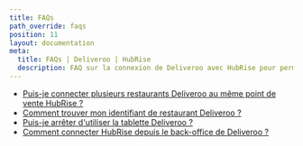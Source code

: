 ```yaml
---
title: FAQs
path_override: faqs
position: 11
layout: documentation
meta:
  title: FAQs | Deliveroo | HubRise
  description: FAQ sur la connexion de Deliveroo avec HubRise pour permettre à votre EPOS de fonctionner avec d'autres applications comme un tout cohérent. Connectez vos applications et synchronisez vos données.
---
```


- [Puis-je connecter plusieurs restaurants Deliveroo au même point de vente HubRise ?](/apps/deliveroo/faqs/connecter-plusieurs-restaurants-deliveroo/)
- [Comment trouver mon identifiant de restaurant Deliveroo ?](/apps/deliveroo/faqs/trouver-mon-identifiant-de-restaurant-deliveroo/)
- [Puis-je arrêter d'utiliser la tablette Deliveroo ?](/apps/deliveroo/faqs/deliveroo-sans-tablette/)
- [Comment connecter HubRise depuis le back-office de Deliveroo ?](/apps/deliveroo/faqs/connecter-depuis-le-back-office-deliveroo/)
